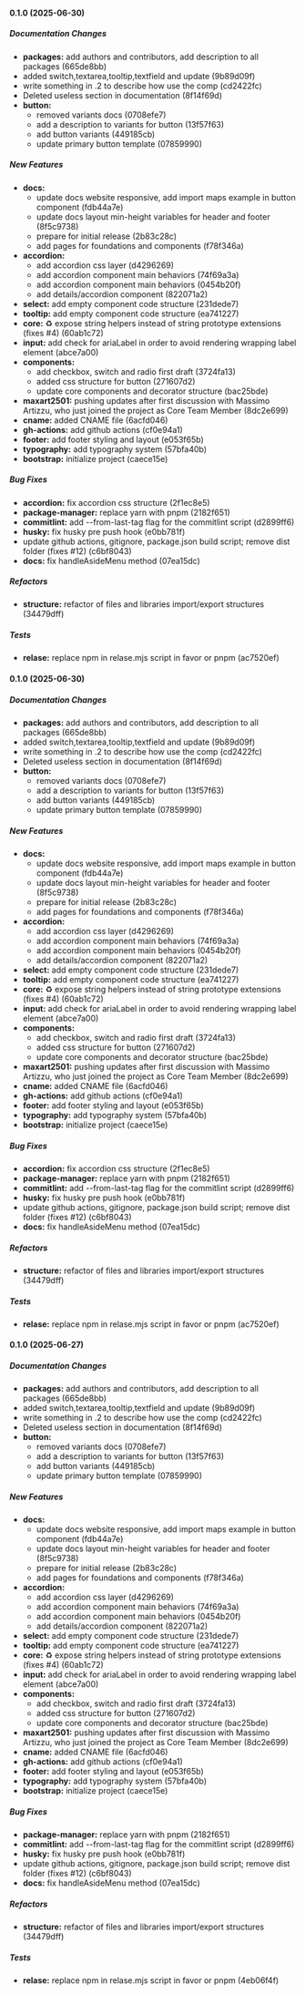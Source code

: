 #### 0.1.0 (2025-06-30)

##### Documentation Changes

* **packages:**  add authors and contributors, add description to all packages (665de8bb)
*  added switch,textarea,tooltip,textfield and update (9b89d09f)
*  write something in .2 to describe how use the comp (cd2422fc)
*  Deleted useless section in documentation (8f14f69d)
* **button:**
  *  removed variants docs (0708efe7)
  *  add a description to variants for button (13f57f63)
  *  add button variants (449185cb)
  *  update primary button template (07859990)

##### New Features

* **docs:**
  *  update docs website responsive, add import maps example in button component (fdb44a7e)
  *  update docs layout min-height variables for header and footer (8f5c9738)
  *  prepare for initial release (2b83c28c)
  *  add pages for foundations and components (f78f346a)
* **accordion:**
  *  add accordion css layer (d4296269)
  *  add accordion component main behaviors (74f69a3a)
  *  add accordion component main behaviors (0454b20f)
  *  add details/accordion component (822071a2)
* **select:**  add empty component code structure (231dede7)
* **tooltip:**  add empty component code structure (ea741227)
* **core:**  :recycle: expose string helpers instead of string prototype extensions (fixes #4) (60ab1c72)
* **input:**  add check for ariaLabel in order to avoid rendering wrapping label element (abce7a00)
* **components:**
  *  add checkbox, switch and radio first draft (3724fa13)
  *  added css structure for button (271607d2)
  *  update core components and decorator structure (bac25bde)
* **maxart2501:**  pushing updates after first discussion with Massimo Artizzu, who just joined the project as Core Team Member (8dc2e699)
* **cname:**  added CNAME file (6acfd046)
* **gh-actions:**  add github actions (cf0e94a1)
* **footer:**  add footer styling and layout (e053f65b)
* **typography:**  add typography system (57bfa40b)
* **bootstrap:**  initialize project (caece15e)

##### Bug Fixes

* **accordion:**  fix accordion css structure (2f1ec8e5)
* **package-manager:**  replace yarn with pnpm (2182f651)
* **commitlint:**  add --from-last-tag flag for the commitlint script (d2899ff6)
* **husky:**  fix husky pre push hook (e0bb781f)
*  update github actions, gitignore, package.json build script; remove dist folder (fixes #12) (c6bf8043)
* **docs:**  fix handleAsideMenu method (07ea15dc)

##### Refactors

* **structure:**  refactor of files and libraries import/export structures (34479dff)

##### Tests

* **relase:**  replace npm in relase.mjs script in favor or pnpm (ac7520ef)

#### 0.1.0 (2025-06-30)

##### Documentation Changes

* **packages:**  add authors and contributors, add description to all packages (665de8bb)
*  added switch,textarea,tooltip,textfield and update (9b89d09f)
*  write something in .2 to describe how use the comp (cd2422fc)
*  Deleted useless section in documentation (8f14f69d)
* **button:**
  *  removed variants docs (0708efe7)
  *  add a description to variants for button (13f57f63)
  *  add button variants (449185cb)
  *  update primary button template (07859990)

##### New Features

* **docs:**
  *  update docs website responsive, add import maps example in button component (fdb44a7e)
  *  update docs layout min-height variables for header and footer (8f5c9738)
  *  prepare for initial release (2b83c28c)
  *  add pages for foundations and components (f78f346a)
* **accordion:**
  *  add accordion css layer (d4296269)
  *  add accordion component main behaviors (74f69a3a)
  *  add accordion component main behaviors (0454b20f)
  *  add details/accordion component (822071a2)
* **select:**  add empty component code structure (231dede7)
* **tooltip:**  add empty component code structure (ea741227)
* **core:**  :recycle: expose string helpers instead of string prototype extensions (fixes #4) (60ab1c72)
* **input:**  add check for ariaLabel in order to avoid rendering wrapping label element (abce7a00)
* **components:**
  *  add checkbox, switch and radio first draft (3724fa13)
  *  added css structure for button (271607d2)
  *  update core components and decorator structure (bac25bde)
* **maxart2501:**  pushing updates after first discussion with Massimo Artizzu, who just joined the project as Core Team Member (8dc2e699)
* **cname:**  added CNAME file (6acfd046)
* **gh-actions:**  add github actions (cf0e94a1)
* **footer:**  add footer styling and layout (e053f65b)
* **typography:**  add typography system (57bfa40b)
* **bootstrap:**  initialize project (caece15e)

##### Bug Fixes

* **accordion:**  fix accordion css structure (2f1ec8e5)
* **package-manager:**  replace yarn with pnpm (2182f651)
* **commitlint:**  add --from-last-tag flag for the commitlint script (d2899ff6)
* **husky:**  fix husky pre push hook (e0bb781f)
*  update github actions, gitignore, package.json build script; remove dist folder (fixes #12) (c6bf8043)
* **docs:**  fix handleAsideMenu method (07ea15dc)

##### Refactors

* **structure:**  refactor of files and libraries import/export structures (34479dff)

##### Tests

* **relase:**  replace npm in relase.mjs script in favor or pnpm (ac7520ef)

#### 0.1.0 (2025-06-27)

##### Documentation Changes

* **packages:**  add authors and contributors, add description to all packages (665de8bb)
*  added switch,textarea,tooltip,textfield and update (9b89d09f)
*  write something in .2 to describe how use the comp (cd2422fc)
*  Deleted useless section in documentation (8f14f69d)
* **button:**
  *  removed variants docs (0708efe7)
  *  add a description to variants for button (13f57f63)
  *  add button variants (449185cb)
  *  update primary button template (07859990)

##### New Features

* **docs:**
  *  update docs website responsive, add import maps example in button component (fdb44a7e)
  *  update docs layout min-height variables for header and footer (8f5c9738)
  *  prepare for initial release (2b83c28c)
  *  add pages for foundations and components (f78f346a)
* **accordion:**
  *  add accordion css layer (d4296269)
  *  add accordion component main behaviors (74f69a3a)
  *  add accordion component main behaviors (0454b20f)
  *  add details/accordion component (822071a2)
* **select:**  add empty component code structure (231dede7)
* **tooltip:**  add empty component code structure (ea741227)
* **core:**  :recycle: expose string helpers instead of string prototype extensions (fixes #4) (60ab1c72)
* **input:**  add check for ariaLabel in order to avoid rendering wrapping label element (abce7a00)
* **components:**
  *  add checkbox, switch and radio first draft (3724fa13)
  *  added css structure for button (271607d2)
  *  update core components and decorator structure (bac25bde)
* **maxart2501:**  pushing updates after first discussion with Massimo Artizzu, who just joined the project as Core Team Member (8dc2e699)
* **cname:**  added CNAME file (6acfd046)
* **gh-actions:**  add github actions (cf0e94a1)
* **footer:**  add footer styling and layout (e053f65b)
* **typography:**  add typography system (57bfa40b)
* **bootstrap:**  initialize project (caece15e)

##### Bug Fixes

* **package-manager:**  replace yarn with pnpm (2182f651)
* **commitlint:**  add --from-last-tag flag for the commitlint script (d2899ff6)
* **husky:**  fix husky pre push hook (e0bb781f)
*  update github actions, gitignore, package.json build script; remove dist folder (fixes #12) (c6bf8043)
* **docs:**  fix handleAsideMenu method (07ea15dc)

##### Refactors

* **structure:**  refactor of files and libraries import/export structures (34479dff)

##### Tests

* **relase:**  replace npm in relase.mjs script in favor or pnpm (4eb06f4f)
